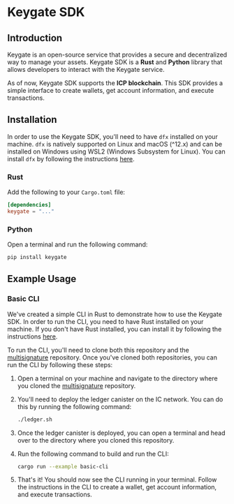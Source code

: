 # Keygate SDK

## Introduction

Keygate is an open-source service that provides a secure and decentralized way to manage your assets. Keygate SDK is a **Rust** and **Python** library that allows developers to interact with the Keygate service.

As of now, Keygate SDK supports the **ICP blockchain**. This SDK provides a simple interface to create wallets, get account information, and execute transactions.

## Installation

In order to use the Keygate SDK, you'll need to have `dfx` installed on your machine. `dfx` is natively supported on Linux and macOS (^12.x) and can be installed on Windows using WSL2 (Windows Subsystem for Linux). You can install `dfx` by following the instructions [here](https://internetcomputer.org/docs/current/developer-docs/getting-started/install/).

### Rust

Add the following to your `Cargo.toml` file:

```toml
[dependencies]
keygate = "..."
```
 
### Python

Open a terminal and run the following command:

```bash
pip install keygate
```

## Example Usage

### Basic CLI

We've created a simple CLI in Rust to demonstrate how to use the Keygate SDK. In order to run the CLI, you need to have Rust installed on your machine. If you don't have Rust installed, you can install it by following the instructions [here](https://www.rust-lang.org/tools/install).

To run the CLI, you'll need to clone both this repository and the [multisignature](https://github.com/keygate-vault/multisignature) repository. Once you've cloned both repositories, you can run the CLI by following these steps:

1. Open a terminal on your machine and navigate to the directory where you cloned the [multisignature](https://github.com/keygate-vault/multisignature) repository.
2. You'll need to deploy the ledger canister on the IC network. You can do this by running the following command:
    
    ```bash
    ./ledger.sh
    ```
3. Once the ledger canister is deployed, you can open a terminal and head over to the directory where you cloned this repository.
4. Run the following command to build and run the CLI:

    ```bash
    cargo run --example basic-cli
    ```
5. That's it! You should now see the CLI running in your terminal. Follow the instructions in the CLI to create a wallet, get account information, and execute transactions.

